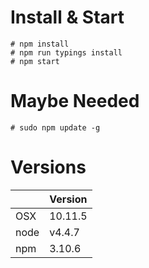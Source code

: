 # Install & Start

```
# npm install
# npm run typings install
# npm start
```

# Maybe Needed

```
# sudo npm update -g
```

# Versions

|   |Version|
|---|---|
|OSX|10.11.5|
|node|v4.4.7|
|npm|3.10.6|
